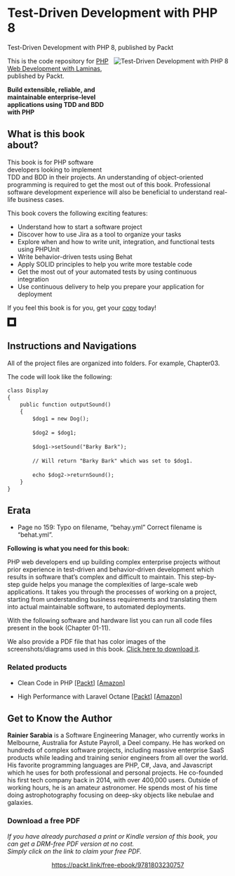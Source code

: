 # Test-Driven Development with PHP 8
Test-Driven Development with PHP 8, published by Packt

<a href="https://www.packtpub.com/product/test-driven-development-with-php-8/9781803230757"><img src="https://static.packt-cdn.com/products/9781803230757/cover/smaller" alt="Test-Driven Development with PHP 8" height="256px" align="right"></a>

This is the code repository for [PHP Web Development with Laminas](https://www.packtpub.com/product/php-web-development-with-laminas/9781803245362), published by Packt.

**Build extensible, reliable, and maintainable enterprise-level applications using TDD and BDD with PHP**

## What is this book about?

This book is for PHP software developers looking to implement TDD and BDD in their projects. An understanding of object-oriented programming is required to get the most out of this book. Professional software development experience will also be beneficial to understand real-life business cases.	

This book covers the following exciting features:

* Understand how to start a software project
* Discover how to use Jira as a tool to organize your tasks
* Explore when and how to write unit, integration, and functional tests using PHPUnit
* Write behavior-driven tests using Behat
* Apply SOLID principles to help you write more testable code
* Get the most out of your automated tests by using continuous integration
* Use continuous delivery to help you prepare your application for deployment

If you feel this book is for you, get your [copy](https://www.amazon.com/dp/1803230754) today!

<a href="https://www.packtpub.com/?utm_source=github&utm_medium=banner&utm_campaign=GitHubBanner"><img src="https://raw.githubusercontent.com/PacktPublishing/GitHub/master/GitHub.png" 
alt="https://www.packtpub.com/" border="5" /></a>


## Instructions and Navigations
All of the project files are organized into folders. For example, Chapter03.

The code will look like the following:

```
class Display 
{ 
    public function outputSound() 
    { 
        $dog1 = new Dog(); 

        $dog2 = $dog1; 
        
        $dog1->setSound("Barky Bark"); 

        // Will return "Barky Bark" which was set to $dog1. 

        echo $dog2->returnSound(); 
    } 
}

```

## Erata

* Page no 159: 	Typo on filename, “behay.yml” Correct filename is “behat.yml”.

**Following is what you need for this book:**

PHP web developers end up building complex enterprise projects without prior experience in test-driven and behavior-driven development which results in software that’s complex and difficult to maintain. This step-by-step guide helps you manage the complexities of large-scale web applications. It takes you through the processes of working on a project, starting from understanding business requirements and translating them into actual maintainable software, to automated deployments.	

With the following software and hardware list you can run all code files present in the book (Chapter 01-11).

We also provide a PDF file that has color images of the screenshots/diagrams used in this book. [Click here to download it](https://packt.link/BwjU3).


### Related products <Other books you may enjoy>
* Clean Code in PHP  [[Packt]](https://www.packtpub.com/product/clean-code-in-php/9781804613870) [[Amazon]](https://www.amazon.com/Clean-Code-PHP-human-friendly-maintainable/dp/1804613878)

* High Performance with Laravel Octane  [[Packt]](https://www.packtpub.com/product/high-performance-with-laravel-octane/9781801819404) [[Amazon]](https://www.amazon.com/High-Performance-Laravel-Octane-asynchronous-ebook/dp/B0BJ4XS8VT)

## Get to Know the Author
**Rainier Sarabia** is a Software Engineering Manager, who currently works in Melbourne, Australia for Astute Payroll, a Deel company. He has worked on hundreds of complex software projects, including massive enterprise SaaS products while leading and training senior engineers from all over the world. His favorite programming languages are PHP, C#, Java, and Javascript which he uses for both professional and personal projects. He co-founded his first tech company back in 2014, with over 400,000 users. Outside of working hours, he is an amateur astronomer. He spends most of his time doing astrophotography focusing on deep-sky objects like nebulae and galaxies.

### Download a free PDF

 <i>If you have already purchased a print or Kindle version of this book, you can get a DRM-free PDF version at no cost.<br>Simply click on the link to claim your free PDF.</i>
<p align="center"> <a href="https://packt.link/free-ebook/9781803230757">https://packt.link/free-ebook/9781803230757 </a> </p>
